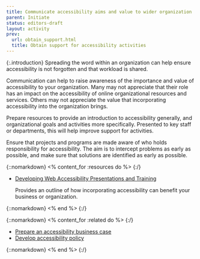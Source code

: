 ```yaml
---
title: Communicate accessibility aims and value to wider organization
parent: Initiate
status: editors-draft
layout: activity
prev:
  url: obtain_support.html
  title: Obtain support for accessibility activities
---
```


{:.introduction}
Spreading the word within an organization can help ensure accessibility is not forgotten and that workload is shared.

Communication can help to raise awareness of the importance and value of accessibility to your organization. Many may not appreciate that their role has an impact on the accessibility of online organizational resources and services. Others may not appreciate the value that incorporating accessibility into the organization brings.

Prepare resources to provide an introduction to accessibility generally, and organizational goals and activities more specifically. Presented to key staff or departments, this will help improve support for activities.

Ensure that projects and programs are made aware of who holds responsibility for accessibility. The aim is to intercept problems as early as possible, and make sure that solutions are identified as early as possible.

{::nomarkdown}
<% content_for :resources do %>
{:/}

* [Developing Web Accessibility Presentations and Training](/WAI/training/Overview.html)

  Provides an outline of how incorporating accessibility can benefit your business or organization.
  
{::nomarkdown}
<% end %>
{:/}

{::nomarkdown}
<% content_for :related do %>
{:/}

* [Prepare an accessibility business case](business_case.html)
* [Develop accessibility policy](../plan/develop_policy.html)

{::nomarkdown}
<% end %>
{:/}
